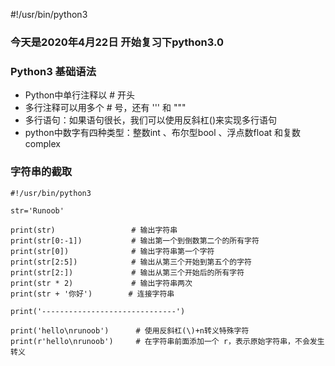 
#!/usr/bin/python3
### 今天是2020年4月22日 开始复习下python3.0

### Python3 基础语法
- Python中单行注释以 # 开头
- 多行注释可以用多个 # 号，还有 ''' 和 """
- 多行语句：如果语句很长，我们可以使用反斜杠(\)来实现多行语句
- python中数字有四种类型：整数int 、布尔型bool 、浮点数float 和复数complex 

### 字符串的截取

```
#!/usr/bin/python3
 
str='Runoob'
 
print(str)                 # 输出字符串
print(str[0:-1])           # 输出第一个到倒数第二个的所有字符
print(str[0])              # 输出字符串第一个字符
print(str[2:5])            # 输出从第三个开始到第五个的字符
print(str[2:])             # 输出从第三个开始后的所有字符
print(str * 2)             # 输出字符串两次
print(str + '你好')        # 连接字符串
 
print('------------------------------')
 
print('hello\nrunoob')      # 使用反斜杠(\)+n转义特殊字符
print(r'hello\nrunoob')     # 在字符串前面添加一个 r，表示原始字符串，不会发生转义
```